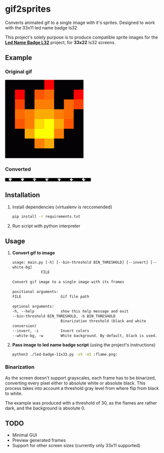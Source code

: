 # gif2sprites
Converts animated gif to a single image with it's sprites. Designed to work with the 33x11 led name badge ls32

This project's solely purpose is to produce compatible sprite images for the **[Led Name Badge L32](https://github.com/jnweiger/led-name-badge-ls32)** project, for **33x22** ls32 screens.

## Example

### Original gif

![Flame](doc/flame.gif)

### Converted

![Flame converted](doc/flame.png)

## Installation

1. Install dependencies (virtualenv is reccomended)  
    ```sh
    pip install -r requirements.txt
    ```
1. Run script with python interpreter

## Usage

1. **Convert gif to image**  
    ```text
    usage: main.py [-h] [--bin-threshold BIN_THRESHOLD] [--invert] [--white-bg]
                 FILE

    Convert gif image to a single image with its frames

    positional arguments:
    FILE                  Gif file path

    optional arguments:
    -h, --help            show this help message and exit
    --bin-threshold BIN_THRESHOLD, -b BIN_THRESHOLD
                          Binarization threshold (black and white conversion)
    --invert, -i          Invert colors
    --white-bg, -w        White background. By default, black is used.
    ```
1. **Pass image to led name badge script** (using the project's instructions)  
    ```sh
    python3 ./led-badge-11x33.py -s9 -m5 :flame.png:
    ```

### Binarization

As the screen doesn't support grayscales, each frame has to be binarized, converting every pixel either to absolute white or absolute black.
This process takes into account a threshold gray level from where flip from black to white.

The example was produced with a threshold of 30, as the flames are rather dark, and the background is absolute 0.

## TODO

* Minimal GUI
* Preview generated frames
* Support for other screen sizes (currently only 33x11 supported)
